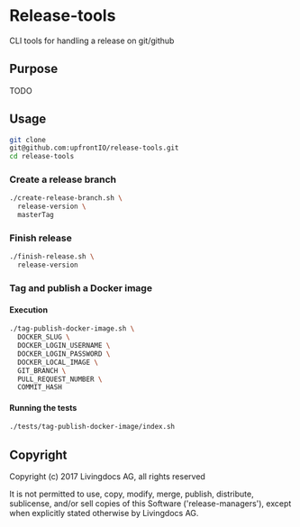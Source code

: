 # Release-tools
CLI tools for handling a release on git/github

## Purpose

TODO

## Usage
```bash
git clone
git@github.com:upfrontIO/release-tools.git
cd release-tools
```

### Create a release branch
```bash
./create-release-branch.sh \
  release-version \
  masterTag
```

### Finish release
```bash
./finish-release.sh \
  release-version
```

### Tag and publish a Docker image

#### Execution
```bash
./tag-publish-docker-image.sh \
  DOCKER_SLUG \
  DOCKER_LOGIN_USERNAME \
  DOCKER_LOGIN_PASSWORD \
  DOCKER_LOCAL_IMAGE \
  GIT_BRANCH \
  PULL_REQUEST_NUMBER \
  COMMIT_HASH
```

#### Running the tests
```bash
./tests/tag-publish-docker-image/index.sh
```

## Copyright

Copyright (c) 2017 Livingdocs AG, all rights reserved

It is not permitted to use, copy, modify, merge, publish, distribute, sublicense, and/or sell copies of this Software ('release-managers'), except when explicitly stated otherwise by Livingdocs AG.
